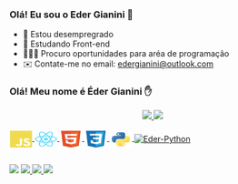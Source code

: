 ### Olá! Eu sou o Eder Gianini 👋



- 🔭 Estou desempregrado
- 🌱 Estudando Front-end 
- 👨🏻‍💻 Procuro oportunidades para aréa de programação
- ✉️ Contate-me no email: edergianini@outlook.com

### Olá! Meu nome é Éder Gianini ✋


<div align="center">
  <a href="https://github.com/edergiaini">
  <img height="180em" src="https://github-readme-stats.vercel.app/api?username=edergianini&show_icons=true&theme=tokyonight&include_all_commits=&count_private=true"/>

  <img height="180em" src="https://github-readme-stats.vercel.app/api/top-langs/?username=edergianini&layout=compact&langs_count=7&theme=tokyonight"/>
</div>

<div 
style="display: inline_block"><br>
  <img align="center" alt="Eder-Js" height="30" width="40" 
  src="https://raw.githubusercontent.com/devicons/devicon/master/icons/javascript/javascript-plain.svg">
  <img align="center" alt="Eder-React" height="30" width="40" 
  src="https://raw.githubusercontent.com/devicons/devicon/master/icons/react/react-original.svg">
  <img align="center" alt="Eder-HTML" height="30" width="40" 
  src="https://raw.githubusercontent.com/devicons/devicon/master/icons/html5/html5-original.svg">
  <img align="center" alt="Eder-CSS" height="30" width="40" 
  src="https://raw.githubusercontent.com/devicons/devicon/master/icons/css3/css3-original.svg">
  <img align="center" alt="Eder-Python" height="30" width="40" 
  src="https://raw.githubusercontent.com/devicons/devicon/master/icons/python/python-original.svg">
  <img align="center" alt="Eder-Python" height="30" width="40" 
  src="https://cdn.jsdelivr.net/gh/devicons/devicon/icons/angularjs/angularjs-original.svg">
 
  
</div>


 ##
 

 <div> 
 
 <a href="https://instagram.com/edergianini600" target="_blank"><img src="https://img.shields.io/badge/Instagram-E4405F?style=for-the-badge&logo=instagram&logoColor=white" target="_blank"></a>
 	<a href = "edergianini@outlook.com"><img src="https://img.shields.io/badge/email-D14836?style=for-the-badge&logo=email&logoColor=white" destino ="_blank">
    </a><a href="https://www.linkedin.com/in/eder-gianini-ba78b717a" target="_blank"><img src="https://img.shields.io/badge/LinkedIn-0077B5?style=for-the-badge&logo=linkedin&logoColor=white" target="_blank">
    </a><a href="https://github.com/EderGianini" target="_Dark"><img src="https://img.shields.io/badge/GitHub-100000?style=for-the-badge&logo=github&logoColor=white" target="_dark">
    </a>
    
 
</div>


